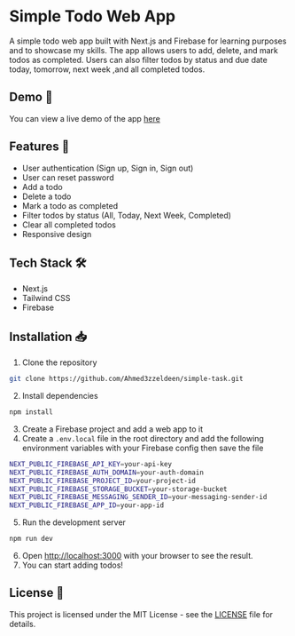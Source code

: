 # Simple Todo Web App
A simple todo web app built with Next.js and Firebase for learning purposes and to showcase my skills.
The app allows users to add, delete, and mark todos as completed.
Users can also filter todos by status and due date today, tomorrow, next week ,and all completed todos. 

## Demo 🎥
You can view a live demo of the app [here](https://simple-task-coral.vercel.app/)


## Features 🚀
- User authentication (Sign up, Sign in, Sign out)
- User can reset password
- Add a todo
- Delete a todo
- Mark a todo as completed
- Filter todos by status (All, Today, Next Week, Completed)
- Clear all completed todos
- Responsive design


## Tech Stack 🛠️
- Next.js
- Tailwind CSS
- Firebase

## Installation 📥
1. Clone the repository
```bash
git clone https://github.com/Ahmed3zzeldeen/simple-task.git
```

2. Install dependencies
```bash
npm install
```

3. Create a Firebase project and add a web app to it
4. Create a `.env.local` file in the root directory and add the following environment variables with your Firebase config then save the file
```bash
NEXT_PUBLIC_FIREBASE_API_KEY=your-api-key
NEXT_PUBLIC_FIREBASE_AUTH_DOMAIN=your-auth-domain
NEXT_PUBLIC_FIREBASE_PROJECT_ID=your-project-id
NEXT_PUBLIC_FIREBASE_STORAGE_BUCKET=your-storage-bucket
NEXT_PUBLIC_FIREBASE_MESSAGING_SENDER_ID=your-messaging-sender-id
NEXT_PUBLIC_FIREBASE_APP_ID=your-app-id
```

5. Run the development server
```bash
npm run dev
```

6. Open [http://localhost:3000](http://localhost:3000) with your browser to see the result.
7. You can start adding todos!

## License 📝
This project is licensed under the MIT License - see the [LICENSE](./LICENCE) file for details.